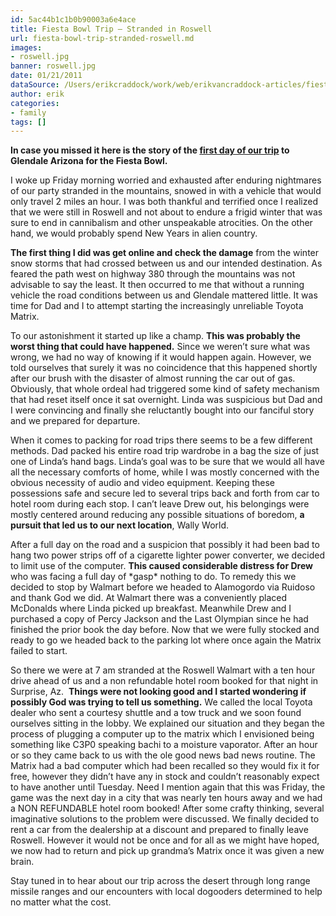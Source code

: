 ```yaml
---
id: 5ac44b1c1b0b90003a6e4ace
title: Fiesta Bowl Trip – Stranded in Roswell
url: fiesta-bowl-trip-stranded-roswell.md
images:
- roswell.jpg
banner: roswell.jpg
date: 01/21/2011
dataSource: /Users/erikcraddock/work/web/erikvancraddock-articles/fiesta-bowl-trip-stranded-roswell/fiesta-bowl-trip-stranded-roswell.md
author: erik
categories:
- family
tags: []
---
```

  
**In case you missed it here is the story of the [first day of our trip](/2011/01/fiesta-bowl-road-trip-day-one/) to Glendale Arizona for the Fiesta Bowl.**

I woke up Friday morning worried and exhausted after enduring nightmares of our party stranded in the mountains, snowed in with a vehicle that would only travel 2 miles an hour. I was both thankful and terrified once I realized that we were still in Roswell and not about to endure a frigid winter that was sure to end in cannibalism and other unspeakable atrocities. On the other hand, we would probably spend New Years in alien country.

**The first thing I did was get online and check the damage** from the winter snow storms that had crossed between us and our intended destination. As feared the path west on highway 380 through the mountains was not advisable to say the least. It then occurred to me that without a running vehicle the road conditions between us and Glendale mattered little. It was time for Dad and I to attempt starting the increasingly unreliable Toyota Matrix.

To our astonishment it started up like a champ. **This was probably the worst thing that could have happened.** Since we weren&#8217;t sure what was wrong, we had no way of knowing if it would happen again. However, we told ourselves that surely it was no coincidence that this happened shortly after our brush with the disaster of almost running the car out of gas. Obviously, that whole ordeal had triggered some kind of safety mechanism that had reset itself once it sat overnight. Linda was suspicious but Dad and I were convincing and finally she reluctantly bought into our fanciful story and we prepared for departure.

When it comes to packing for road trips there seems to be a few different methods. Dad packed his entire road trip wardrobe in a bag the size of just one of Linda&#8217;s hand bags. Linda&#8217;s goal was to be sure that we would all have all the necessary comforts of home, while I was mostly concerned with the obvious necessity of audio and video equipment. Keeping these possessions safe and secure led to several trips back and forth from car to hotel room during each stop. I can&#8217;t leave Drew out, his belongings were mostly centered around reducing any possible situations of boredom, **a pursuit that led us to our next location**, Wally World.

After a full day on the road and a suspicion that possibly it had been bad to hang two power strips off of a cigarette lighter power converter, we decided to limit use of the computer. **This caused considerable distress for Drew** who was facing a full day of \*gasp\* nothing to do. To remedy this we decided to stop by Walmart before we headed to Alamogordo via Ruidoso and thank God we did. At Walmart there was a conveniently placed McDonalds where Linda picked up breakfast. Meanwhile Drew and I purchased a copy of Percy Jackson and the Last Olympian since he had finished the prior book the day before. Now that we were fully stocked and ready to go we headed back to the parking lot where once again the Matrix failed to start.

So there we were at 7 am stranded at the Roswell Walmart with a ten hour drive ahead of us and a non refundable hotel room booked for that night in Surprise, Az.  **Things were not looking good and I started wondering if possibly God was trying to tell us something.** We called the local Toyota dealer who sent a courtesy shuttle and a tow truck and we soon found ourselves sitting in the lobby. We explained our situation and they began the process of plugging a computer up to the matrix which I envisioned being something like C3P0 speaking bachi to a moisture vaporator. After an hour or so they came back to us with the ole good news bad news routine. The Matrix had a bad computer which had been recalled so they would fix it for free, however they didn&#8217;t have any in stock and couldn&#8217;t reasonably expect to have another until Tuesday. Need I mention again that this was Friday, the game was the next day in a city that was nearly ten hours away and we had a NON REFUNDABLE hotel room booked! After some crafty thinking, several imaginative solutions to the problem were discussed. We finally decided to rent a car from the dealership at a discount and prepared to finally leave Roswell. However it would not be once and for all as we might have hoped, we now had to return and pick up grandma&#8217;s Matrix once it was given a new brain.

Stay tuned in to hear about our trip across the desert through long range missile ranges and our encounters with local dogooders determined to help no matter what the cost.
